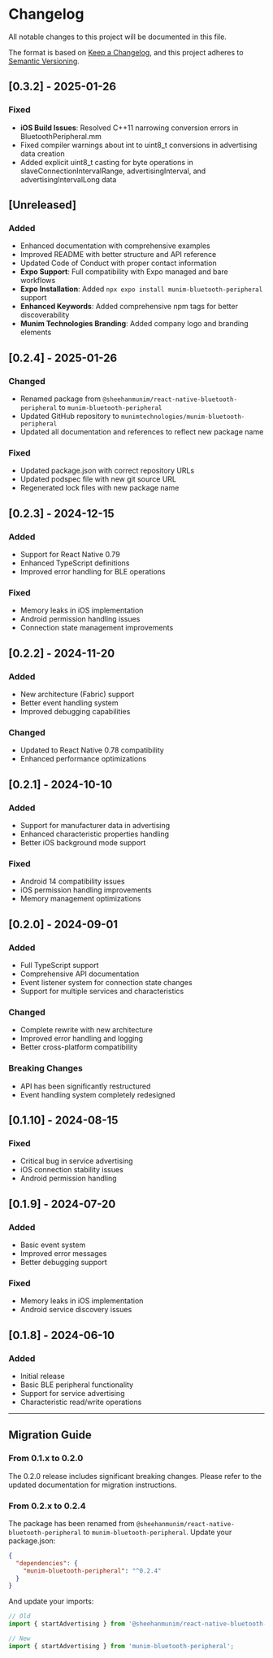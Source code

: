 # Changelog

All notable changes to this project will be documented in this file.

The format is based on [Keep a Changelog](https://keepachangelog.com/en/1.0.0/),
and this project adheres to [Semantic Versioning](https://semver.org/spec/v2.0.0.html).

## [0.3.2] - 2025-01-26

### Fixed

- **iOS Build Issues**: Resolved C++11 narrowing conversion errors in BluetoothPeripheral.mm
- Fixed compiler warnings about int to uint8_t conversions in advertising data creation
- Added explicit uint8_t casting for byte operations in slaveConnectionIntervalRange, advertisingInterval, and advertisingIntervalLong data

## [Unreleased]

### Added

- Enhanced documentation with comprehensive examples
- Improved README with better structure and API reference
- Updated Code of Conduct with proper contact information
- **Expo Support**: Full compatibility with Expo managed and bare workflows
- **Expo Installation**: Added `npx expo install munim-bluetooth-peripheral` support
- **Enhanced Keywords**: Added comprehensive npm tags for better discoverability
- **Munim Technologies Branding**: Added company logo and branding elements

## [0.2.4] - 2025-01-26

### Changed

- Renamed package from `@sheehanmunim/react-native-bluetooth-peripheral` to `munim-bluetooth-peripheral`
- Updated GitHub repository to `munimtechnologies/munim-bluetooth-peripheral`
- Updated all documentation and references to reflect new package name

### Fixed

- Updated package.json with correct repository URLs
- Updated podspec file with new git source URL
- Regenerated lock files with new package name

## [0.2.3] - 2024-12-15

### Added

- Support for React Native 0.79
- Enhanced TypeScript definitions
- Improved error handling for BLE operations

### Fixed

- Memory leaks in iOS implementation
- Android permission handling issues
- Connection state management improvements

## [0.2.2] - 2024-11-20

### Added

- New architecture (Fabric) support
- Better event handling system
- Improved debugging capabilities

### Changed

- Updated to React Native 0.78 compatibility
- Enhanced performance optimizations

## [0.2.1] - 2024-10-10

### Added

- Support for manufacturer data in advertising
- Enhanced characteristic properties handling
- Better iOS background mode support

### Fixed

- Android 14 compatibility issues
- iOS permission handling improvements
- Memory management optimizations

## [0.2.0] - 2024-09-01

### Added

- Full TypeScript support
- Comprehensive API documentation
- Event listener system for connection state changes
- Support for multiple services and characteristics

### Changed

- Complete rewrite with new architecture
- Improved error handling and logging
- Better cross-platform compatibility

### Breaking Changes

- API has been significantly restructured
- Event handling system completely redesigned

## [0.1.10] - 2024-08-15

### Fixed

- Critical bug in service advertising
- iOS connection stability issues
- Android permission handling

## [0.1.9] - 2024-07-20

### Added

- Basic event system
- Improved error messages
- Better debugging support

### Fixed

- Memory leaks in iOS implementation
- Android service discovery issues

## [0.1.8] - 2024-06-10

### Added

- Initial release
- Basic BLE peripheral functionality
- Support for service advertising
- Characteristic read/write operations

---

## Migration Guide

### From 0.1.x to 0.2.0

The 0.2.0 release includes significant breaking changes. Please refer to the updated documentation for migration instructions.

### From 0.2.x to 0.2.4

The package has been renamed from `@sheehanmunim/react-native-bluetooth-peripheral` to `munim-bluetooth-peripheral`. Update your package.json:

```json
{
  "dependencies": {
    "munim-bluetooth-peripheral": "^0.2.4"
  }
}
```

And update your imports:

```js
// Old
import { startAdvertising } from '@sheehanmunim/react-native-bluetooth-peripheral';

// New
import { startAdvertising } from 'munim-bluetooth-peripheral';
```
